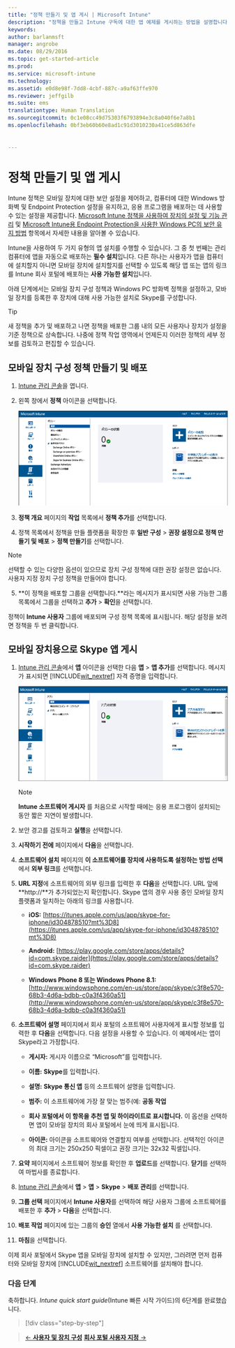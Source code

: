 ```yaml
---
title: "정책 만들기 및 앱 게시 | Microsoft Intune"
description: "정책을 만들고 Intune 구독에 대한 앱 예제를 게시하는 방법을 설명합니다."
keywords: 
author: barlanmsft
manager: angrobe
ms.date: 08/29/2016
ms.topic: get-started-article
ms.prod: 
ms.service: microsoft-intune
ms.technology: 
ms.assetid: e0d8e98f-7dd8-4cbf-887c-a9af63ffe970
ms.reviewer: jeffgilb
ms.suite: ems
translationtype: Human Translation
ms.sourcegitcommit: 0c1e08cc49d75303f6793894e3c8a040f6e7a8b1
ms.openlocfilehash: 0bf3eb60b60e8ad1c91d3010230a41ce5d863dfe


---
```


# 정책 만들기 및 앱 게시
Intune 정책은 모바일 장치에 대한 보안 설정을 제어하고, 컴퓨터에 대한 Windows 방화벽 및 Endpoint Protection 설정을 유지하고, 응용 프로그램을 배포하는 데 사용할 수 있는 설정을 제공합니다. [Microsoft Intune 정책을 사용하여 장치의 설정 및 기능 관리](/Intune/deploy-use/manage-settings-and-features-on-your-devices-with-microsoft-intune-policies) 및 [Microsoft Intune용 Endpoint Protection을 사용한 Windows PC의 보안 유지 방법](/Intune/deploy-use/help-secure-windows-pcs-with-endpoint-protection-for-microsoft-intune) 항목에서 자세한 내용을 알아볼 수 있습니다.

Intune을 사용하여 두 가지 유형의 앱 설치를 수행할 수 있습니다. 그 중 첫 번째는 관리 컴퓨터에 앱을 자동으로 배포하는 **필수 설치**입니다. 다른 하나는 사용자가 앱을 컴퓨터에 설치할지 아니면 모바일 장치에 설치할지를 선택할 수 있도록 해당 앱 또는 앱의 링크를 Intune 회사 포털에 배포하는 **사용 가능한 설치**입니다.

아래 단계에서는 모바일 장치 구성 정책과 Windows PC 방화벽 정책을 설정하고, 모바일 장치를 등록한 후 장치에 대해 사용 가능한 설치로 Skype를 구성합니다.

> [!TIP]
> 새 정책을 추가 및 배포하고 나면 정책을 배포한 그룹 내의 모든 사용자나 장치가 설정을 기준 정책으로 상속합니다. 나중에 정책 작업 영역에서 언제든지 이러한 정책의 세부 정보를 검토하고 편집할 수 있습니다.


## 모바일 장치 구성 정책 만들기 및 배포

1.   [Intune 관리 콘솔](https://manage.microsoft.com/)을 엽니다.

2.  왼쪽 창에서 **정책** 아이콘을 선택합니다.

    ![admin-console-policy-workspace](./media/policy.png)

3.  **정책 개요** 페이지의 **작업** 목록에서 **정책 추가**를 선택합니다.

4.  정책 목록에서 정책을 만들 플랫폼을 확장한 후 **일반 구성** > **권장 설정으로 정책 만들기 및 배포** > **정책 만들기**를 선택합니다.

> [!NOTE]
> 선택할 수 있는 다양한 옵션이 있으므로 장치 구성 정책에 대한 권장 설정은 없습니다. 사용자 지정 장치 구성 정책을 만들어야 합니다.


5.  **이 정책을 배포할 그룹을 선택합니다.**라는 메시지가 표시되면 사용 가능한 그룹 목록에서 그룹을 선택하고 **추가** > **확인**을 선택합니다.

정책이 **Intune 사용자** 그룹에 배포되며 구성 정책 목록에 표시됩니다. 해당 설정을 보려면 정책을 두 번 클릭합니다.

## 모바일 장치용으로 Skype 앱 게시

1.  [Intune 관리 콘솔](https://manage.microsoft.com/)에서 **앱** 아이콘을 선택한 다음 **앱** > **앱 추가**를 선택합니다. 메시지가 표시되면 [!INCLUDE[wit_nextref](../includes/wit_nextref_md.md)] 자격 증명을 입력합니다.

    ![admin-console-apps-workspace](./media/apps.png)

    > [!NOTE]
    > **Intune 소프트웨어 게시자** 를 처음으로 시작할 때에는 응용 프로그램이 설치되는 동안 짧은 지연이 발생합니다.

2.  보안 경고를 검토하고 **실행**을 선택합니다.

3.  **시작하기 전에** 페이지에서 **다음**을 선택합니다.

4.  **소프트웨어 설치** 페이지의 **이 소프트웨어를 장치에 사용하도록 설정하는 방법 선택**에서 **외부 링크**를 선택합니다.

5.  **URL 지정**에 소프트웨어의 외부 링크를 입력한 후 **다음**을 선택합니다. URL 앞에 **http://**가 추가되었는지 확인합니다. Skype 앱의 경우 사용 중인 모바일 장치 플랫폼과 일치하는 아래의 링크를 사용합니다.

    -   **iOS:**   [https://itunes.apple.com/us/app/skype-for-iphone/id304878510?mt%3D8](https://itunes.apple.com/us/app/skype-for-iphone/id304878510?mt%3D8)

    -   **Android:**  [https://play.google.com/store/apps/details?id=com.skype.raider](https://play.google.com/store/apps/details?id=com.skype.raider)

    -   **Windows Phone 8 또는 Windows Phone 8.1:**  [http://www.windowsphone.com/en-us/store/app/skype/c3f8e570-68b3-4d6a-bdbb-c0a3f4360a51](http://www.windowsphone.com/en-us/store/app/skype/c3f8e570-68b3-4d6a-bdbb-c0a3f4360a51)

6.  **소프트웨어 설명** 페이지에서 회사 포털의 소프트웨어 사용자에게 표시할 정보를 입력한 후 **다음**을 선택합니다. 다음 설정을 사용할 수 있습니다. 이 예제에서는 앱이 Skype라고 가정합니다.

    -   **게시자:** 게시자 이름으로 “Microsoft”를 입력합니다.

    -   **이름:** **Skype**를 입력합니다.

    -   **설명:** **Skype 통신 앱** 등의 소프트웨어 설명을 입력합니다.

    -   **범주:** 이 소프트웨어에 가장 잘 맞는 범주(예: **공동 작업**

    -   **회사 포털에서 이 항목을 추천 앱 및 하이라이트로 표시합니다.** 이 옵션을 선택하면 앱이 모바일 장치의 회사 포털에서 눈에 띄게 표시됩니다.

    -   **아이콘:** 아이콘을 소프트웨어와 연결할지 여부를 선택합니다. 선택적인 아이콘의 최대 크기는 250x250 픽셀이고 권장 크기는 32x32 픽셀입니다.

7.  **요약** 페이지에서 소프트웨어 정보를 확인한 후 **업로드**를 선택합니다. **닫기**를 선택하여 마법사를 종료합니다.

8.  [Intune 관리 콘솔](https://manage.microsoft.com/)에서 **앱** > **앱** > **Skype** > **배포 관리**를 선택합니다.

9. **그룹 선택** 페이지에서 **Intune 사용자**를 선택하여 해당 사용자 그룹에 소프트웨어를 배포한 후 **추가** > **다음**을 선택합니다.

10. **배포 작업** 페이지에 있는 그룹의 **승인** 열에서 **사용 가능한 설치** 를 선택합니다.

11. **마침**을 선택합니다.

이제 회사 포털에서 Skype 앱을 모바일 장치에 설치할 수 있지만, 그러려면 먼저 컴퓨터와 모바일 장치에 [!INCLUDE[wit_nextref](../includes/wit_nextref_md.md)] 소프트웨어를 설치해야 합니다.


### 다음 단계
축하합니다. *Intune quick start guide*(Intune 빠른 시작 가이드)의 6단계를 완료했습니다.

>[!div class="step-by-step"]

>[&larr; **사용자 및 장치 구성**](.\start-with-a-paid-subscription-to-microsoft-intune-step-5.md)       [**회사 포털 사용자 지정** &rarr;](.\start-with-a-paid-subscription-to-microsoft-intune-step-7.md)  



<!--HONumber=Aug16_HO5-->


